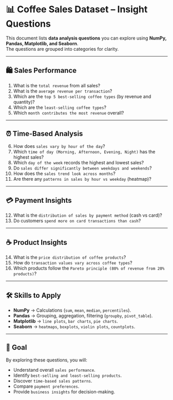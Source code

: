 # 📊 Coffee Sales Dataset – Insight Questions  

This document lists **data analysis questions** you can explore using **NumPy, Pandas, Matplotlib, and Seaborn**.  
The questions are grouped into categories for clarity.  

---

## 🛍️ Sales Performance  
1. What is the `total revenue` from all sales?  
2. What is the `average revenue per transaction`?  
3. Which are the `top 5 best-selling coffee types` (by revenue and quantity)?  
4. Which are the `least-selling coffee types`?  
5. Which `month contributes the most revenue` overall?  

---

## ⏰ Time-Based Analysis  
6. How does `sales vary by hour of the day`?  
7. Which `time of day (Morning, Afternoon, Evening, Night)` has the highest sales?  
8. Which `day of the week` records the highest and lowest sales?  
9. Do `sales differ significantly between weekdays and weekends`?  
10. How does the `sales trend look across months`?  
11. Are there any `patterns in sales by hour vs weekday` (heatmap)?  

---

## 💳 Payment Insights  
12. What is the `distribution of sales by payment method` (cash vs card)?  
13. Do customers `spend more on card transactions than cash`?  

---

## ☕ Product Insights  
14. What is the `price distribution of coffee products`?  
15. How do `transaction values vary across coffee types`?  
16. Which products follow the `Pareto principle (80% of revenue from 20% products)`?  

---

## 🛠️ Skills to Apply  
- **NumPy** → Calculations (`sum`, `mean`, `median`, `percentiles`).  
- **Pandas** → Grouping, aggregation, filtering (`groupby`, `pivot_table`).  
- **Matplotlib** → `line plots`, `bar charts`, `pie charts`.  
- **Seaborn** → `heatmaps`, `boxplots`, `violin plots`, `countplots`.  

---

## 🎯 Goal  
By exploring these questions, you will:  
- Understand overall `sales performance`.  
- Identify `best-selling and least-selling products`.  
- Discover `time-based sales patterns`.  
- Compare `payment preferences`.  
- Provide `business insights` for decision-making.  
